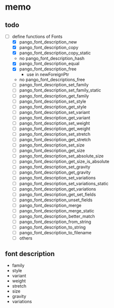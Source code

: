 memo
====

todo
----

* [ ] define functions of Fonts
	+ [x] pango\_font\_description\_new
	+ [x] pango\_font\_description\_copy
	+ [x] pango\_font\_description\_copy\_static
	+ no pango\_font\_description\_hash
	+ [x] pango\_font\_description\_equal
	+ [x] pango\_font\_description\_free
		- use in newForeignPtr
	+ no pango\_font\_descriptions\_free
	+ [ ] pango\_font\_description\_set\_family
	+ [ ] pango\_font\_description\_set\_family\_static
	+ [ ] pango\_font\_description\_get\_family
	+ [ ] pango\_font\_description\_set\_style
	+ [ ] pango\_font\_description\_get\_style
	+ [ ] pango\_font\_description\_set\_variant
	+ [ ] pango\_font\_description\_get\_variant
	+ [ ] pango\_font\_description\_set\_weight
	+ [ ] pango\_font\_description\_get\_weight
	+ [ ] pango\_font\_description\_set\_stretch
	+ [ ] pango\_font\_description\_get\_stretch
	+ [ ] pango\_font\_description\_set\_size
	+ [ ] pango\_font\_description\_get\_size
	+ [ ] pango\_font\_description\_set\_absolute\_size
	+ [ ] pango\_font\_description\_get\_size\_is\_absolute
	+ [ ] pango\_font\_description\_set\_gravity
	+ [ ] pango\_font\_description\_get\_gravity
	+ [ ] pango\_font\_description\_set\_variations
	+ [ ] pango\_font\_description\_set\_variations\_static
	+ [ ] pango\_font\_description\_get\_variations
	+ [ ] pango\_font\_description\_get\_set\_fields
	+ [ ] pango\_font\_description\_unset\_fields
	+ [ ] pango\_font\_description\_merge
	+ [ ] pango\_font\_description\_merge\_static
	+ [ ] pango\_font\_description\_better\_match
	+ [ ] pango\_font\_description\_from\_string
	+ [ ] pango\_font\_description\_to\_string
	+ [ ] pango\_font\_description\_to\_filename
	+ [ ] others

font description
----------------

* family
* style
* variant
* weight
* stretch
* size
* gravity
* variations
